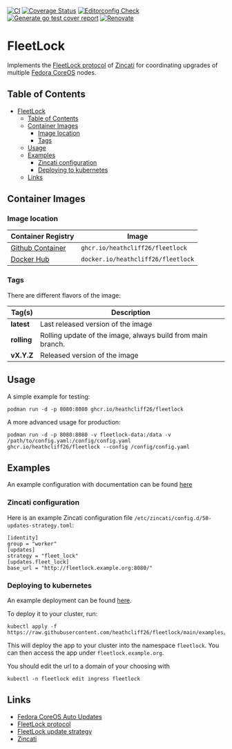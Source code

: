 [![CI](https://github.com/heathcliff26/fleetlock/actions/workflows/ci.yaml/badge.svg?event=push)](https://github.com/heathcliff26/fleetlock/actions/workflows/ci.yaml)
[![Coverage Status](https://coveralls.io/repos/github/heathcliff26/fleetlock/badge.svg)](https://coveralls.io/github/heathcliff26/fleetlock)
[![Editorconfig Check](https://github.com/heathcliff26/fleetlock/actions/workflows/editorconfig-check.yaml/badge.svg?event=push)](https://github.com/heathcliff26/fleetlock/actions/workflows/editorconfig-check.yaml)
[![Generate go test cover report](https://github.com/heathcliff26/fleetlock/actions/workflows/go-testcover-report.yaml/badge.svg)](https://github.com/heathcliff26/fleetlock/actions/workflows/go-testcover-report.yaml)
[![Renovate](https://github.com/heathcliff26/fleetlock/actions/workflows/renovate.yaml/badge.svg)](https://github.com/heathcliff26/fleetlock/actions/workflows/renovate.yaml)

# FleetLock

Implements the [FleetLock protocol](https://coreos.github.io/zincati/development/fleetlock/protocol/) of [Zincati](https://coreos.github.io/zincati/) for coordinating upgrades of multiple [Fedora CoreOS](https://docs.fedoraproject.org/en-US/fedora-coreos/auto-updates/) nodes.

## Table of Contents

- [FleetLock](#fleetlock)
  - [Table of Contents](#table-of-contents)
  - [Container Images](#container-images)
    - [Image location](#image-location)
    - [Tags](#tags)
  - [Usage](#usage)
  - [Examples](#examples)
    - [Zincati configuration](#zincati-configuration)
    - [Deploying to kubernetes](#deploying-to-kubernetes)
  - [Links](#links)

## Container Images

### Image location

| Container Registry                                                                             | Image                              |
| ---------------------------------------------------------------------------------------------- | ---------------------------------- |
| [Github Container](https://github.com/users/heathcliff26/packages/container/package/fleetlock) | `ghcr.io/heathcliff26/fleetlock`   |
| [Docker Hub](https://hub.docker.com/r/heathcliff26/fleetlock)                  | `docker.io/heathcliff26/fleetlock` |

### Tags

There are different flavors of the image:

| Tag(s)      | Description                                                 |
| ----------- | ----------------------------------------------------------- |
| **latest**  | Last released version of the image                          |
| **rolling** | Rolling update of the image, always build from main branch. |
| **vX.Y.Z**  | Released version of the image                               |

## Usage

A simple example for testing:
```
podman run -d -p 8080:8080 ghcr.io/heathcliff26/fleetlock
```

A more advanced usage for production:
```
podman run -d -p 8080:8080 -v fleetlock-data:/data -v /path/to/config.yaml:/config/config.yaml ghcr.io/heathcliff26/fleetlock --config /config/config.yaml
```

## Examples

An example configuration with documentation can be found [here](examples/config.yaml)

### Zincati configuration

Here is an example Zincati configuration file `/etc/zincati/config.d/50-updates-strategy.toml`:
```
[identity]
group = "worker"
[updates]
strategy = "fleet_lock"
[updates.fleet_lock]
base_url = "http://fleetlock.example.org:8080/"
```

### Deploying to kubernetes

An example deployment can be found [here](examples/deployment.yaml).

To deploy it to your cluster, run:
```
kubectl apply -f https://raw.githubusercontent.com/heathcliff26/fleetlock/main/examples/deployment.yaml
```

This will deploy the app to your cluster into the namespace `fleetlock`. You can then access the app under `fleetlock.example.org`.

You should edit the url to a domain of your choosing with
```
kubectl -n fleetlock edit ingress fleetlock
```

## Links

- [Fedora CoreOS Auto Updates](https://docs.fedoraproject.org/en-US/fedora-coreos/auto-updates/)
- [FleetLock protocol](https://coreos.github.io/zincati/development/fleetlock/protocol/)
- [FleetLock update strategy](https://coreos.github.io/zincati/usage/updates-strategy/#lock-based-strategy)
- [Zincati](https://github.com/coreos/zincati)
